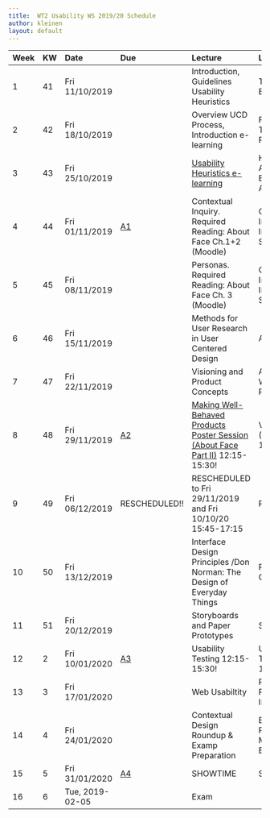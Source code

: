 ```yaml
---
title:  WT2 Usability WS 2019/20 Schedule
author: kleinen
layout: default
---
```

| Week | KW | Date            | Due                                 | Lecture                                                                                            | Lab                                             |
|:-----|:---|:----------------|:------------------------------------|:---------------------------------------------------------------------------------------------------|:------------------------------------------------|
| 1    | 41 | Fri 11/10/2019  |                                     | Introduction, Guidelines Usability Heuristics                                                      | Topic Brainstorming                             |
| 2    | 42 | Fri 18/10/2019  |                                     | Overview UCD Process, Introduction e-learning                                                      | Finalization of Topics and Project Focus        |
| 3    | 43 | Fri 25/10/2019  |                                     | [Usability Heuristics e-learning](../assignments/assignment_01/#e-learning-usability-heuristics)   | Heuristical Analysis of Example Applications    |
| 4    | 44 | Fri 01/11/2019  | [A1](../assignments/assignment_01/) | Contextual Inquiry. Required Reading: About Face Ch.1+2 (Moodle)                                   | Contextual Interviews & Interpretation Sessions |
| 5    | 45 | Fri 08/11/2019  |                                     | Personas. Required Reading: About Face Ch. 3 (Moodle)                                              | Contextual Interviews & Interpretation Sessions |
| 6    | 46 | Fri 15/11/2019  |                                     | Methods for User Research in User Centered Design                                                  | Affinity                                        |
| 7    | 47 | Fri 22/11/2019  |                                     | Visioning and Product Concepts                                                                     | Affinity, Wall Walk and Personas.               |
| 8    | 48 | Fri 29/11/2019  | [A2](../assignments/assignment_02/) | [Making Well-Behaved Products Poster Session (About Face Part II)](../postersession/) 12:15-15:30! | Visioning (15:45-17:15!!)                       |
| 9    | 49 | Fri 06/12/2019  | RESCHEDULED!!                       | RESCHEDULED to  Fri 29/11/2019 and Fri 10/10/20 15:45-17:15                                        | RESCHEDULED                                     |
| 10   | 50 | Fri 13/12/2019  |                                     | Interface Design Principles /Don Norman: The Design of Everyday Things                             | Product Concepts                                |
| 11   | 51 | Fri 20/12/2019  |                                     | Storyboards and Paper Prototypes                                                                   | Storyboards                                     |
| 12   | 2  | Fri 10/01/2020  | [A3](../assignments/assignment_03/) | Usability Testing  12:15-15:30!                                                                    | Usability Testing  15:45-17:15!!                |
| 13   | 3  | Fri 17/01/2020  |                                     | Web Usabiltity                                                                                     | Paper Prototypes Interviews                     |
| 14   | 4  | Fri 24/01/2020  |                                     | Contextual Design Roundup & Examp Preparation                                                      | Exam Preparation & Moodle Trial Exam            |
| 15   | 5  | Fri 31/01/2020  | [A4](../assignments/assignment_04/) | SHOWTIME                                                                                           | SHOWTIME                                        |
| 16   | 6  | Tue, 2019-02-05 |                                     | Exam                                                                                               |                                                 |
